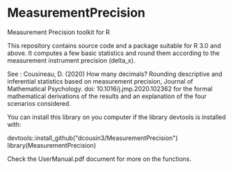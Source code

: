 # MeasurementPrecision
Measurement Precision toolkit for R

This repository contains source code and a package suitable for R 3.0 and above. It computes 
a few basic statistics and round them according to the measurement instrument precision (delta_x).

See :
Cousineau, D. (2020) How many decimals? Rounding descriptive and inferential statistics based on 
measurement precision, Journal of Mathematical Psychology. doi: 10.1016/j.jmp.2020.102362
for the formal mathematical derivations of the results and an explanation of the four scenarios considered.

You can install this library on you computer if the library devtools is installed with:

devtools::install_github("dcousin3/MeasurementPrecision")<br>
library(MeasurementPrecision)

Check the UserManual.pdf document for more on the functions.
